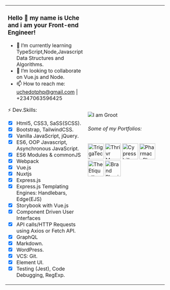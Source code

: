 <table><tr><td valign="middle" width="50%">
  
### Hello 👋 my name is Uche and i am your Front-end Engineer!

- 🌱 I’m currently learning TypeScript,Node,Javascript Data Structures and Algorithms.
- 👯 I’m looking to collaborate on Vue.js and Node.
- 📫 How to reach me: uchedotphp@gmail.com | +2347063596425

⚡ Dev.Skills:
* [x] Html5, CSS3, SaSS(SCSS).
* [x] Bootstrap, TailwindCSS.
* [x] Vanilla JavaScript, jQuery.
* [x] ES6, OOP Javascript, Asynchronous JavaScript.
* [x] ES6 Modules & commonJS
* [x] Webpack
* [x] Vue.js
* [x] Nuxtjs
* [x] Express.js
* [x] Express.js Templating Engines: Handlebars, Edge(EJS)
* [x] Storybook with Vue.js
* [x] Component Driven User Interfaces
* [x] API calls/HTTP Requests using Axios or Fetch API.
* [x] GraphQL
* [x] Markdown.
* [x] WordPress.
* [x] VCS: Git.
* [x] Element UI.
* [x] Testing (Jest), Code Debugging, RegExp.

</td><td valign="middle" width="50%">

![I am Groot](https://www.triggatech.com/Groot-PNG-Image-Transparent.png)
###### Some of my Portfolios:
<p>
	<a href="https://triggatech.com"><img height="50" src="https://www.triggatech.com/TriggaTechLogo.png" alt="TriggaTech"></a>
	<a href="http://thrivrmagazine.com/"><img height="50" src="https://www.triggatech.com/Thrivr-Logo.png" alt="Thrivr Magazine"></a>
	<a href="http://cypresshillconsulting.com/"><img height="50" src="https://www.triggatech.com/cypresshillconsulting_logo.png" alt="Cypresshill Consulting"></a>
	<a href="https://pharmacyplusltd.com/" target="_blank"><img height="50" src="https://www.triggatech.com/PharmacyPlusLogo.png" alt="PharmacyPlus Ltd."></a>
	<a href="http://etiquetteplace.net/" target="_blank"><img height="50" src="http://etiquetteplace.net/etiquettteplace_logo.png" alt="The Etiquette Place."></a>
	<a href="https://brandphysio.com/" target="_blank"><img height="50" src="https://brandphysio.com/BrandPhysiologo.png" alt="Brand Physio"></a>
</p>

</td></tr></table>
